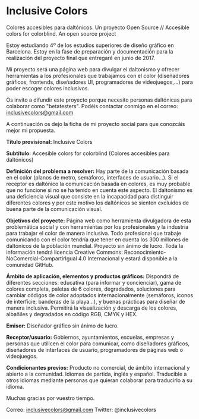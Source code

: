 # Inclusive Colors

Colores accesibles para daltónicos. Un proyecto Open Source // Accesible colors for colorblind. An open source project

Estoy estudiando 4º de los estudios superiores de diseño gráfico en Barcelona. Estoy en la fase de preparación y documentación para la realización del proyecto final que entregaré en junio de 2017.

Mi proyecto será una página web para divulgar el daltonismo y ofrecer herramientas a los profesionales que trabajamos con el color (diseñadores gráficos, frontends, diseñadores UI, programadores de videojuegos,...) para poder escoger colores inclusivos.

Os invito a difundir este proyecto porque necesito personas daltónicas para colaborar como "betatesters". Podéis contactar conmigo en el correo: inclusivecolors@gmail.com

A continuación os dejo la ficha de mi proyecto social para que conozcáis mejor mi propuesta.

<b>Título provisional:</b>
Inclusive Colors

<b>Subtítulo:</b>
Accesible colors for colorblind (Colores accesibles para daltónicos)

<b>Definición del problema a resolver:</b>
Hay parte de la comunicación basada en el color (planos de metro, semáforos, interfaces de usuario...). Si
el receptor es daltónico la comunicación basada en colores, es muy probable que no funcione si no se ha tenido en cuenta
este aspecto. El daltonismo es una deficiencia visual que consiste en la incapacidad para distinguir
diferentes colores y por este motivo los daltónicos se sienten excluidos de buena parte de la comunicación visual.

<b>Objetivos del proyecte:</b>
Página web como herramienta divulgadora de esta problemática social y con herramientas por los profesionales y la industria
para trabajar el color de manera inclusiva. Todo profesional que trabaje comunicando con el color tendría que tener en cuenta
los 300 millones de daltónicos de la población mundial. Proyecto sin ánimo de lucro. Toda la información
tendrá licencia Creative Commons: Reconocimiento-NoComercial-CompartirIgual 4.0 Internacional y estará
disponible a la comunidad GitHub.

<b>Ámbito de aplicación, elementos y productos gráficos:</b>
Dispondrá de diferentes secciones: educativa (para informar y concienciar), gama de colores completa, paletas
de 6 colores, degradados, soluciones para cambiar códigos de color adoptados internacionalmente (semáforos, iconos
de interfície, banderas de la playa...), y buenas prácticas para diseñar de manera inclusiva. Permitirá la visualización
y descarga de los colores, albañiles y degradados en código RGB, CMYK y HEX.

<b>Emisor:</b>
Diseñador gráfico sin ánimo de lucro.

<b>Receptor/usuario:</b>
Gobiernos, ayuntamientos, escuelas, empresas y personas que utilicen el color para comunicar, como diseñadores
gráficos, diseñadores de interfaces de usuario, programadores de páginas web o videojuegos.

<b>Condicionantes previos:</b>
Producto no comercial, de ámbito internacional y abierto a la comunidad. Idiomas de partida, inglés y español. Traducible a otros idiomas mediante personas que quieran colaborar para traducirlo a su idioma.


Muchas gracias por vuestro tiempo.

Correo: inclusivecolors@gmail.com
Twitter: @inclusivecolors
